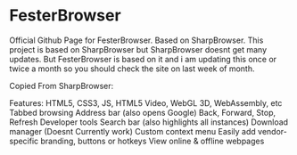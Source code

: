 # FesterBrowser
Official Github Page for FesterBrowser. Based on SharpBrowser.
This project is based on SharpBrowser but SharpBrowser doesnt get many updates. But FesterBrowser is based on it and i am updating this once or twice a month so you should check the site on last week of month.

Copied From SharpBrowser:

Features: 
HTML5, CSS3, JS, HTML5 Video, WebGL 3D, WebAssembly, etc
Tabbed browsing
Address bar (also opens Google)
Back, Forward, Stop, Refresh
Developer tools
Search bar (also highlights all instances)
Download manager (Doesnt Currently work)
Custom context menu
Easily add vendor-specific branding, buttons or hotkeys
View online & offline webpages
